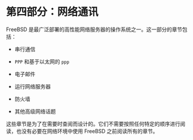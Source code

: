 # 第四部分：网络通讯

FreeBSD 是最广泛部署的高性能网络服务器的操作系统之一。这一部分的章节包括：

- 串行通信

- `PPP` 和基于以太网的 `ppp`

- 电子邮件

- 运行网络服务器

- 防火墙

- 其他高级网络话题

这些章节是为了在需要时查阅而设计的。它们不需要按照任何特定的顺序进行阅读，也没有必要在网络环境中使用 FreeBSD 之前阅读所有的章节。